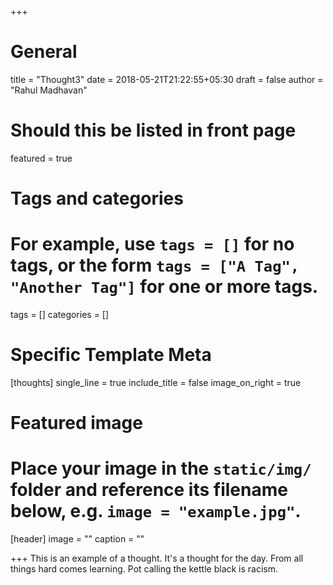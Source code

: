 +++
# General
title = "Thought3"
date = 2018-05-21T21:22:55+05:30
draft = false
author = "Rahul Madhavan"

# Should this be listed in front page
featured = true


# Tags and categories
# For example, use `tags = []` for no tags, or the form `tags = ["A Tag", "Another Tag"]` for one or more tags.
tags = []
categories = []

# Specific Template Meta
[thoughts]
        single_line = true
        include_title = false
        image_on_right = true


# Featured image
# Place your image in the `static/img/` folder and reference its filename below, e.g. `image = "example.jpg"`.
[header]
        image = ""
        caption = ""

+++
This is an example of a thought. It's a thought for the day. From all things hard comes learning. Pot calling the kettle black is racism.